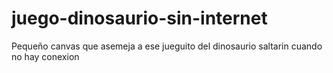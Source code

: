 # juego-dinosaurio-sin-internet
Pequeño canvas que asemeja a ese jueguito del dinosaurio saltarin cuando no hay conexion
